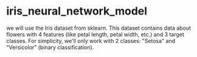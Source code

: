 # iris_neural_network_model
we will use the Iris dataset from sklearn. This dataset contains data about flowers with 4 features (like petal length, petal width, etc.) and 3 target classes. For simplicity, we'll only work with 2 classes: "Setosa" and "Versicolor" (binary classification).
